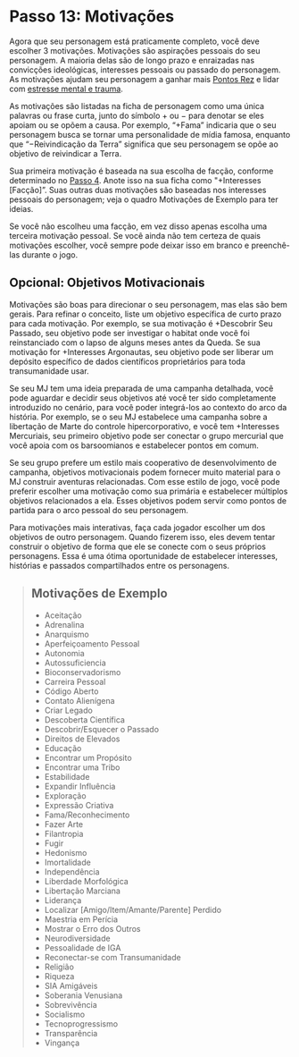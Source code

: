 # Passo 13: Motivações

Agora que seu personagem está praticamente completo, você deve escolher 3 motivações. Motivações são aspirações pessoais do seu personagem. A maioria delas são de longo prazo e enraizadas nas convicções ideológicas, interesses pessoais ou passado do personagem. As motivações ajudam seu personagem a ganhar mais [Pontos Rez](../17/08-rez-and-rep-rewards.md#rez-points) e lidar com [estresse mental e trauma](../12/18-mental-health.md).

As motivações são listadas na ficha de personagem como uma única palavras ou frase curta, junto do símbolo + ou − para denotar se eles apoiam ou se opõem a causa. Por exemplo, “+Fama” indicaria que o seu personagem busca se tornar uma personalidade de mídia famosa, enquanto que “−Reivindicação da Terra” significa que seu personagem se opõe ao objetivo de reivindicar a Terra.

Sua primeira motivação é baseada na sua escolha de facção, conforme determinado no [Passo 4](07-step-4-faction.md). Anote isso na sua ficha como "+Interesses \[Facção\]”. Suas outras duas motivações são baseadas nos interesses pessoais do personagem; veja o quadro Motivações de Exemplo para ter ideias.

Se você não escolheu uma facção, em vez disso apenas escolha uma terceira motivação pessoal. Se você ainda não tem certeza de quais motivações escolher, você sempre pode deixar isso em branco e preenchê-las durante o jogo.

## Opcional: Objetivos Motivacionais

Motivações são boas para direcionar o seu personagem, mas elas são bem gerais. Para refinar o conceito, liste um objetivo específica de curto prazo para cada motivação. Por exemplo, se sua motivação é +Descobrir Seu Passado, seu objetivo pode ser investigar o habitat onde você foi reinstanciado com o lapso de alguns meses antes da Queda. Se sua motivação for +Interesses Argonautas, seu objetivo pode ser liberar um depósito específico de dados científicos proprietários para toda transumanidade usar.

Se seu MJ tem uma ideia preparada de uma campanha detalhada, você pode aguardar e decidir seus objetivos até você ter sido completamente introduzido no cenário, para você poder integrá-los ao contexto do arco da história. Por exemplo, se o seu MJ estabelece uma campanha sobre a libertação de Marte do controle hipercorporativo, e você tem +Interesses Mercuriais, seu primeiro objetivo pode ser conectar o grupo mercurial que você apoia com os barsoomianos e estabelecer pontos em comum.

Se seu grupo prefere um estilo mais cooperativo de desenvolvimento de campanha, objetivos motivacionais podem fornecer muito material para o MJ construir aventuras relacionadas. Com esse estilo de jogo, você pode preferir escolher uma motivação como sua primária e estabelecer múltiplos objetivos relacionados a ela. Esses objetivos podem servir como pontos de partida para o arco pessoal do seu personagem.

Para motivações mais interativas, faça cada jogador escolher um dos objetivos de outro personagem. Quando fizerem isso, eles devem tentar construir o objetivo de forma que ele se conecte com o seus próprios personagens. Essa é uma ótima oportunidade de estabelecer interesses, histórias e passados compartilhados entre os personagens.

<blockquote>

## Motivações de Exemplo

<div class="two-columns-text">

<!--sort-->

- Aceitação
- Adrenalina
- Anarquismo
- Aperfeiçoamento Pessoal
- Autonomia
- Autossuficiencia
- Bioconservadorismo
- Carreira Pessoal
- Código Aberto
- Contato Alienígena
- Criar Legado
- Descoberta Científica
- Descobrir/Esquecer o Passado
- Direitos de Elevados
- Educação
- Encontrar um Propósito
- Encontrar uma Tribo
- Estabilidade
- Expandir Influência
- Exploração
- Expressão Criativa
- Fama/Reconhecimento
- Fazer Arte
- Filantropia
- Fugir
- Hedonismo
- Imortalidade
- Independência
- Liberdade Morfológica
- Libertação Marciana
- Liderança
- Localizar \[Amigo/Item/Amante/Parente\] Perdido
- Maestria em Perícia
- Mostrar o Erro dos Outros
- Neurodiversidade
- Pessoalidade de IGA
- Reconectar-se com Transumanidade
- Religião
- Riqueza
- SIA Amigáveis
- Soberania Venusiana
- Sobrevivência
- Socialismo
- Tecnoprogressismo
- Transparência
- Vingança

</div>

</blockquote>
